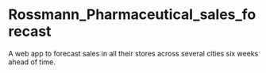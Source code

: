 # Rossmann_Pharmaceutical_sales_forecast
A web app to forecast sales in all their stores across several cities six weeks ahead of time. 
